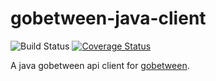 # gobetween-java-client
![Build Status](https://www.travis-ci.org/yassine/gobetween-java-client.svg?branch=master)
[![Coverage Status](https://coveralls.io/repos/github/yassine/gobetween-java-client/badge.svg?branch=master)](https://coveralls.io/github/yassine/gobetween-java-client?branch=master)

A java gobetween api client for [gobetween](https://github.com/yyyar/gobetween).
